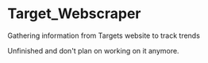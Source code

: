 # Target_Webscraper
Gathering information from Targets website to track trends

Unfinished and don't plan on working on it anymore.
